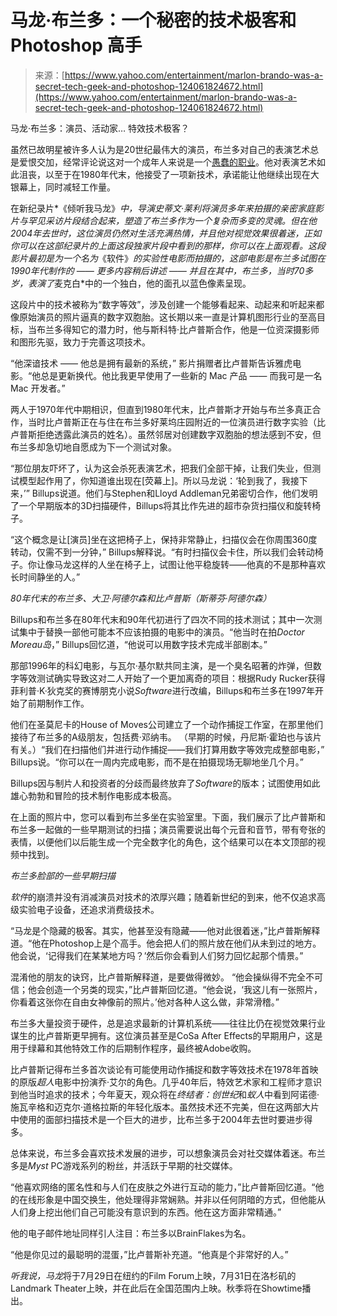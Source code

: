 <!--yml

category: 未分类

date: 2024-05-27 14:31:22

-->

# 马龙·布兰多：一个秘密的技术极客和 Photoshop 高手

> 来源：[https://www.yahoo.com/entertainment/marlon-brando-was-a-secret-tech-geek-and-photoshop-124061824672.html](https://www.yahoo.com/entertainment/marlon-brando-was-a-secret-tech-geek-and-photoshop-124061824672.html)

马龙·布兰多：演员、活动家… 特效技术极客？

虽然已故明星被许多人认为是20世纪最伟大的演员，布兰多对自己的表演艺术总是爱恨交加，经常评论说这对一个成年人来说是一个[愚蠢的职业](http://www.vanityfair.com/news/2005/03/brando200503)。他对表演艺术如此沮丧，以至于在1980年代末，他接受了一项新技术，承诺能让他继续出现在大银幕上，同时减轻工作量。

在新纪录片*《倾听我马龙》*中，导演史蒂文·莱利将演员多年来拍摄的亲密家庭影片与罕见采访片段结合起来，塑造了布兰多作为一个复杂而多变的灵魂。但在他2004年去世时，这位演员仍然对生活充满热情，并且他对视觉效果很着迷，正如你可以在这部纪录片的上面这段独家片段中看到的那样，你可以在上面观看。这段影片最初是为一个名为*《软件》*的实验性电影而拍摄的，这部电影是布兰多试图在1990年代制作的 —— 更多内容稍后讲述 —— 并且在其中，布兰多，当时70多岁，表演了*麦克白*中的一个独白，他的面孔以蓝色像素呈现。

这段片中的技术被称为“数字等效”，涉及创建一个能够看起来、动起来和听起来都像原始演员的照片逼真的数字双胞胎。这长期以来一直是计算机图形行业的至高目标，当布兰多得知它的潜力时，他与斯科特·比卢普斯合作，他是一位资深摄影师和图形先驱，致力于完善这项技术。

“他深谙技术 —— 他总是拥有最新的系统，” 影片捐赠者比卢普斯告诉雅虎电影。“他总是更新换代。他比我更早使用了一些新的 Mac 产品 —— 而我可是一名 Mac 开发者。”

两人于1970年代中期相识，但直到1980年代末，比卢普斯才开始与布兰多真正合作，当时比卢普斯正在与住在布兰多好莱坞庄园附近的一位演员进行数字实验（比卢普斯拒绝透露此演员的姓名）。虽然邻居对创建数字双胞胎的想法感到不安，但布兰多却急切地自愿成为下一个测试对象。

“那位朋友吓坏了，认为这会杀死表演艺术，把我们全部干掉，让我们失业，但测试模型起作用了，你知道谁出现在[荧幕上]。所以马龙说：‘轮到我了，我接下来，’” Billups说道。他们与Stephen和Lloyd Addleman兄弟密切合作，他们发明了一个早期版本的3D扫描硬件，Billups将其比作先进的超市杂货扫描仪和旋转椅子。

“这个概念是让[演员]坐在这把椅子上，保持非常静止，扫描仪会在你周围360度转动，仅需不到一分钟，” Billups解释说。“有时扫描仪会卡住，所以我们会转动椅子。你让像马龙这样的人坐在椅子上，试图让他平稳旋转——他真的不是那种喜欢长时间静坐的人。”

*80年代末的布兰多、大卫·阿德尔森和比卢普斯（斯蒂芬·阿德尔森）*

Billups和布兰多在80年代末和90年代初进行了四次不同的技术测试；其中一次测试集中于替换一部他可能本不应该拍摄的电影中的演员。“他当时在拍*Doctor Moreau岛*，” Billups回忆道，“他说可以用数字技术完成半部剧本。”

那部1996年的科幻电影，与瓦尔·基尔默共同主演，是一个臭名昭著的炸弹，但数字等效测试确实导致这对二人开始了一个更加离奇的项目：根据Rudy Rucker获得菲利普·K·狄克奖的赛博朋克小说*Software*进行改编，Billups和布兰多在1997年开始了前期制作工作。

他们在圣莫尼卡的House of Moves公司建立了一个动作捕捉工作室，在那里他们接待了布兰多的A级朋友，包括费·邓纳韦。 （早期的时候，丹尼斯·霍珀也与该片有关。）“我们在扫描他们并进行动作捕捉——我们打算用数字等效完成整部电影，” Billups说。“你可以在一周内完成电影，而不是在拍摄现场无聊地坐几个月。”

Billups因与制片人和投资者的分歧而最终放弃了*Software*的版本；试图使用如此雄心勃勃和冒险的技术制作电影成本极高。

在上面的照片中，您可以看到布兰多坐在实验室里。下面，我们展示了比卢普斯和布兰多一起做的一些早期测试的扫描；演员需要说出每个元音和音节，带有夸张的表情，以便他们以后能生成一个完全数字化的角色，这个结果可以在本文顶部的视频中找到。

*布兰多脸部的一些早期扫描*

*软件*的崩溃并没有消减演员对技术的浓厚兴趣；随着新世纪的到来，他不仅追求高级实验电子设备，还追求消费级技术。

“马龙是个隐藏的极客。其实，他甚至没有隐藏——他对此很着迷，”比卢普斯解释道。“他在Photoshop上是个高手。他会把人们的照片放在他们从未到过的地方。他会说，‘记得我们在某某地方吗？’然后你会看到人们努力回忆起那个情景。”

混淆他的朋友的诀窍，比卢普斯解释道，是要做得微妙。 “他会操纵得不完全不可信；他会创造一个另类的现实，”比卢普斯回忆道。“他会说，‘我这儿有一张照片，你看着这张你在自由女神像前的照片。’他对各种人这么做，非常滑稽。”

布兰多大量投资于硬件，总是追求最新的计算机系统——往往比仍在视觉效果行业谋生的比卢普斯更早拥有。这位演员甚至是CoSa After Effects的早期用户，这是用于绿幕和其他特效工作的后期制作程序，最终被Adobe收购。

比卢普斯记得布兰多首次谈论有可能使用动作捕捉和数字等效技术在1978年首映的原版*超人*电影中扮演乔·艾尔的角色。几乎40年后，特效艺术家和工程师才意识到他当时追求的技术；今年夏天，观众将在*终结者：创世纪*和*蚁人*中看到阿诺德·施瓦辛格和迈克尔·道格拉斯的年轻化版本。虽然技术还不完美，但在这两部大片中使用的面部扫描技术是一个巨大的进步，比布兰多于2004年去世时要进步得多。

总体来说，布兰多会喜欢技术发展的进步，可以想象演员会对社交媒体着迷。布兰多是*Myst* PC游戏系列的粉丝，并活跃于早期的社交媒体。

“他喜欢网络的匿名性和与人们在皮肤之外进行互动的能力，”比卢普斯回忆道。“他的在线形象是中国交换生，他处理得非常娴熟。并非以任何阴暗的方式，但他能从人们身上挖出他们自己可能没有意识到的东西。他在这方面非常精通。”

他的电子邮件地址同样引人注目：布兰多以BrainFlakes为名。

“他是你见过的最聪明的混蛋，”比卢普斯补充道。“他真是个非常好的人。”

*听我说，马龙*将于7月29日在纽约的Film Forum上映，7月31日在洛杉矶的Landmark Theater上映，并在此后在全国范围内上映。秋季将在Showtime播出。
